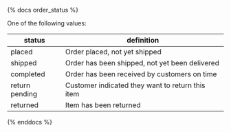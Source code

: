 {% docs order_status %}
	
One of the following values: 

| status         | definition                                       |
|----------------|--------------------------------------------------|
| placed         | Order placed, not yet shipped                    |
| shipped        | Order has been shipped, not yet been delivered   |
| completed      | Order has been received by customers on time     |
| return pending | Customer indicated they want to return this item |
| returned       | Item has been returned                           |

{% enddocs %}